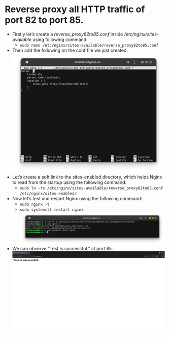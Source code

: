 # Reverse proxy all HTTP traffic of port 82 to port 85.


- Firstly let’s create a _reverse_proxy82to85.conf_ inside _/etc/nginx/sites-available_ using following command:
  - `sudo nano /etc/nginx/sites-available/reverse_proxy82to85.conf`
- Then add the following on the conf file we just created.<br/>
  ![reverse_proxy82to85 file](https://github.com/LF-DevOps-Intern/4_2_nginx-krishna-rikeshkarma/blob/master/Qno5/snapshots/reverse_proxy82to85%20file.png)
- Let’s create a soft link to the sites-enabled directory, which helps Nginx to read from the startup using the following command:
  - `sudo ln -rs /etc/nginx/sites-available/reverse_proxy82to85.conf /etc/nginx/sites-enabled/`
- Now let’s test and restart Nginx using the following command:
  - `sudo nginx -t`
  - `sudo systemctl restart nginx`
  ![create link test restart nginx](https://github.com/LF-DevOps-Intern/4_2_nginx-krishna-rikeshkarma/blob/master/Qno5/snapshots/creat%20link%20test%20and%20restart%20nginx.png)
- We can observe “Test is successful.” at port 85.<br/>
  ![observer at port 85](https://github.com/LF-DevOps-Intern/4_2_nginx-krishna-rikeshkarma/blob/master/Qno5/snapshots/observe%20at%20port%2085.png)
